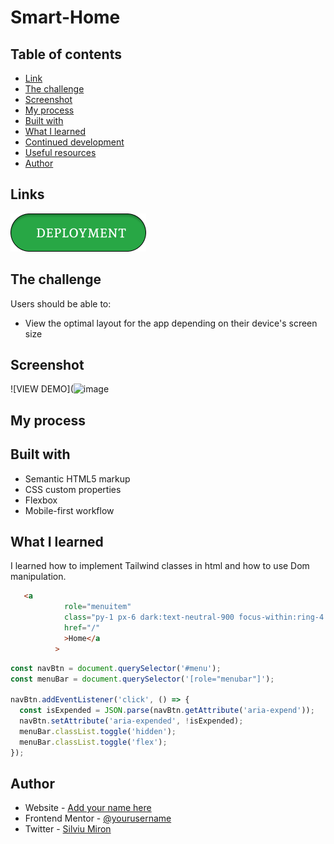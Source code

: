 



# Smart-Home

## Table of contents


  - [Link](#link)
  - [The challenge](#the-challenge)
  - [Screenshot](#screenshot)
  - [My process](#my-process)
  - [Built with](#built-with)
  - [What I learned](#what-i-learned)
  - [Continued development](#continued-development)
  - [Useful resources](#useful-resources)
  - [Author](#author)

## Links
[![DEPLOYMENT](https://github.com/Miron-Silviu/Guess-my-Number/blob/main/images/Frame%201.png)](https://miron-silviu.github.io/Smart-Home/)

## The challenge

Users should be able to:

- View the optimal layout for the app depending on their device's screen size


## Screenshot

![VIEW DEMO](![image](https://github.com/Miron-Silviu/Smart-Home/assets/119732322/cb36d24e-7e01-4892-9b7e-235e28dc2bdf)



## My process

## Built with

- Semantic HTML5 markup
- CSS custom properties
- Flexbox
- Mobile-first workflow


## What I learned

I learned how to implement Tailwind classes in html and how to use Dom manipulation. 

```html
   <a
            role="menuitem"
            class="py-1 px-6 dark:text-neutral-900 focus-within:ring-4 focus-visible:ring-4 ring-neutral-900 rounded-sm ring-offset-4 ring-offset-amber-400 hover:text-neutral-600 transition-colors"
            href="/"
            >Home</a
          >
```



```js
const navBtn = document.querySelector('#menu');
const menuBar = document.querySelector('[role="menubar"]');

navBtn.addEventListener('click', () => {
  const isExpended = JSON.parse(navBtn.getAttribute('aria-expend'));
  navBtn.setAttribute('aria-expended', !isExpended);
  menuBar.classList.toggle('hidden');
  menuBar.classList.toggle('flex');
});
```


## Author

- Website - [Add your name here](https://www.your-site.com)
- Frontend Mentor - [@yourusername](https://www.frontendmentor.io/profile/Miron-Silviu)
- Twitter - [Silviu Miron](https://x.com/silviuumiron)
